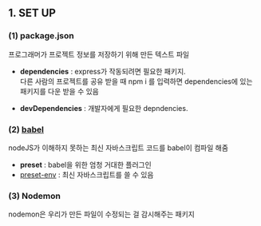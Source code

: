 ## 1. SET UP

### (1) package.json

프로그래머가 프로젝트 정보를 저장하기 위해 만든 텍스트 파일

- **dependencies** : express가 작동되려면 필요한 패키지.  
  다른 사람의 프로젝트를 공유 받을 때 npm i 를 입력하면 dependencies에 있는 패키지를 다운 받을 수 있음

- **devDependencies** : 개발자에게 필요한 depndencies.

### (2) [babel](https://babeljs.io/)

nodeJS가 이해하지 못하는 최신 자바스크립트 코드를 babel이 컴파일 해줌

- **preset** : babel을 위한 엄청 거대한 플러그인
- [preset-env](https://babeljs.io/docs/babel-preset-env) : 최신 자바스크립트를 쓸 수 있음

### (3) Nodemon

nodemon은 우리가 만든 파일이 수정되는 걸 감시해주는 패키지
